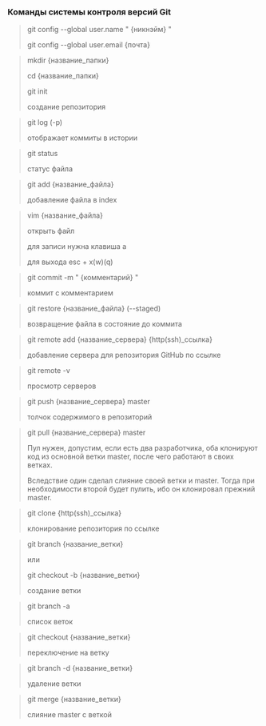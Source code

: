 ### Команды системы контроля версий Git

> git config --global user.name " {никнэйм} "
> 
> git config --global user.email {почта}

> mkdir {название_папки}
> 
> cd {название_папки}
> 
> git init
> 
> создание репозитория

> git log (-p)
> 
> отображает коммиты в истории

> git status
> 
> статус файла 

> git add {название_файла}
> 
> добавление файла в index

> vim {название_файла}
> 
> открыть файл
> 
> для записи нужна клавиша а
> 
> для выхода esc + x(w)(q)

> git commit -m " {комментарий} "
> 
> коммит с комментарием 

> git restore {название_файла} (--staged)
> 
> возвращение файла в состояние до коммита

> git remote add {название_сервера} {http(ssh)_ccылка}
> 
> добавление сервера для репозитория GitHub по ссылке

> git remote -v
> 
> просмотр серверов

> git push {название_сервера} master
> 
> толчок содержимого в репозиторий 

> git pull {название_сервера} master
> 
> Пул нужен, допустим, если есть два разработчика, оба клонируют код из основной ветки master, после чего работают в своих ветках. 
> 
> Вследствие один сделал слияние своей ветки и master. Тогда при необходимости второй будет пулить, ибо он клонировал прежний master.

> git clone {http(ssh)_ccылка}
> 
> клонирование репозитория по ссылке

> git branch {название_ветки}
> 
> или
> 
> git checkout -b {название_ветки}
> 
> создание ветки

> git branch -a
> 
> список веток

> git checkout {название_ветки}
> 
> переключение на ветку

> git branch -d {название_ветки}
> 
> удаление ветки

> git merge {название_ветки}
> 
> слияние master с веткой

